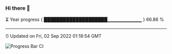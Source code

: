 ### Hi there 👋

⏳ Year progress { ████████████████████▁▁▁▁▁▁▁▁▁▁ } 66.86 %

---

⏰ Updated on Fri, 02 Sep 2022 01:18:54 GMT

![Progress Bar CI](https://github.com/liununu/liununu/workflows/Progress%20Bar%20CI/badge.svg)

